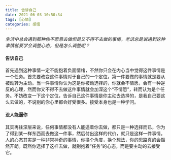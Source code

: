 ```yaml
---
title: 告诉自己
date: 2021-06-03 10:50:34
tags: [心情]
categories: 感悟
---
```

*生活中总会遇到那种你不愿意去做但是又不得不去做的事情，老话总是说遇到这种事情就要学会调整心态，但是怎么调整呢？*

#### 告诉自己
首先遇到这种事情一定不能抱着负面情绪，不然你只会在内心当中觉得这件事情是一个任务。首先要改变这件事情对于自己的一个定位，第一件要做的事情就是要从被动转为主动。当一件事情你认为这是你被动选择的，你就会不情愿，会有一种逆反的心理，然而你又不得不去做这件事情就会加深这个“不情愿”，转而认为是个任务。不妨改变一下这个定位，告诉自己这件事情是你主动去选择的，是我自己要这么去做的，不说别的你心里都会好受很多。接受本身也是一种学问。

#### 没人能逼你
其实再往深层来说，任何事情都没有人能逼着你去做，都只是一种选择而已，你为了得到某一样东西而去做这一件事，然后付出这样的代价，就只是这样一件事情。人的心态其实是一种非常神奇的事情，你换个角度，换个想法，你的思路真的会豁然开朗。既然你选择了这样去做，就别抱着“任务”的心态，而是要主动的去接受它。